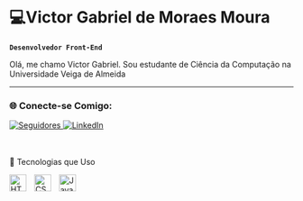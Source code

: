 # 💻Victor Gabriel de Moraes Moura

**`Desenvolvedor Front-End`**

Olá, me chamo Victor Gabriel. Sou estudante de Ciência da Computação na Universidade Veiga de Almeida

---

### 🌐 Conecte-se Comigo:
<p align="left">
    <a href="https://github.com/Victorg2005?tab=followers">
        <img alt="Seguidores" src="https://custom-icon-badges.demolab.com/github/followers/Victorg2005?color=236ad3&labelColor=1155ba&style=for-the-badge&logo=github&label=Seguidores&logoColor=white" />
    </a>
    <a href="https://www.linkedin.com/in/victorgmmoura/">
        <img alt="LinkedIn" src="https://img.shields.io/badge/LinkedIn-0077B5?style=for-the-badge&logo=linkedin&logoColor=white" />
    </a>

</p>

<br><br>
🚀 Tecnologias que Uso
<div align="left"> <img alt="HTML" title="HTML" width="30px" style="padding-right: 10px;" src="https://cdn.jsdelivr.net/gh/devicons/devicon@latest/icons/html5/html5-original.svg" /> <img alt="CSS" title="CSS" width="30px" style="padding-right: 10px;" src="https://cdn.jsdelivr.net/gh/devicons/devicon@latest/icons/css3/css3-original.svg" /> <img alt="JavaScript" title="JavaScript" width="30px" style="padding-right: 10px;" src="https://cdn.jsdelivr.net/gh/devicons/devicon@latest/icons/javascript/javascript-original.svg" /> </div
